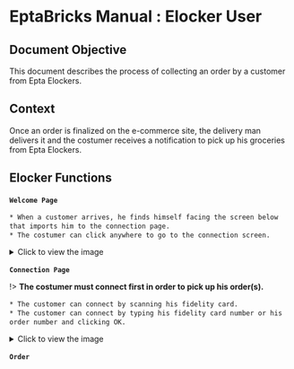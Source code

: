 # EptaBricks Manual : Elocker User

## Document Objective
This document describes the process of collecting an order by a customer from Epta Elockers.

## Context
Once an order is finalized on the e-commerce site, the delivery man delivers it and the costumer receives a notification to pick up his groceries from Epta Elockers.

## Elocker Functions


**`Welcome Page`**
```text
* When a customer arrives, he finds himself facing the screen below that imports him to the connection page. 
* The costumer can click anywhere to go to the connection screen.
```
<details>
<summary>Click to view the image</summary>

![](_images/Welcome.png)

</details>

**`Connection Page`**

!> **The costumer must connect first in order to pick up his order(s).**

```text
* The customer can connect by scanning his fidelity card.
* The customer can connect by typing his fidelity card number or his order number and clicking OK.
```
<details>
<summary>Click to view the image</summary>

![](_images/Connection.png)

</details>

**`Order`**



